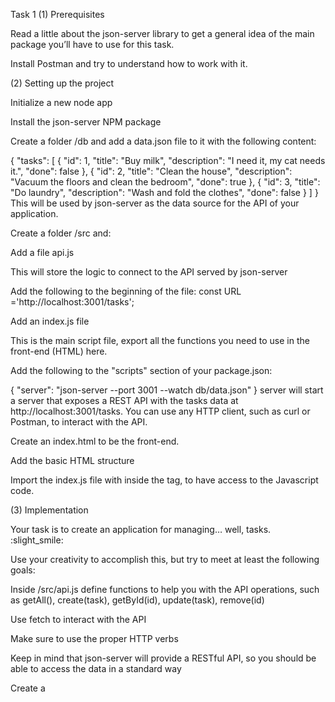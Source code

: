 Task 1
(1) Prerequisites

Read a little about the json-server library to get a general idea of the main package you’ll have to use for this task.

Install Postman and try to understand how to work with it.

(2) Setting up the project

Initialize a new node app

Install the json-server NPM package

Create a folder /db and add a data.json file to it with the following content:

{
"tasks": [
{
"id": 1,
"title": "Buy milk",
"description": "I need it, my cat needs it.",
"done": false
},
{
"id": 2,
"title": "Clean the house",
"description": "Vacuum the floors and clean the bedroom",
"done": true
},
{
"id": 3,
"title": "Do laundry",
"description": "Wash and fold the clothes",
"done": false
}
]
}
This will be used by json-server as the data source for the API of your application.

Create a folder /src and:

Add a file api.js

This will store the logic to connect to the API served by json-server

Add the following to the beginning of the file: const URL ='http://localhost:3001/tasks';

Add an index.js file

This is the main script file, export all the functions you need to use in the front-end (HTML) here.

Add the following to the "scripts" section of your package.json:

{
"server": "json-server --port 3001 --watch db/data.json"
}
server will start a server that exposes a REST API with the tasks data at http://localhost:3001/tasks. You can use any HTTP client, such as curl or Postman, to interact with the API.

Create an index.html to be the front-end.

Add the basic HTML structure

Import the index.js file with <script src="src/index.js"></script> inside the <head> tag, to have access to the Javascript code.

(3) Implementation

Your task is to create an application for managing… well, tasks. :slight_smile:

Use your creativity to accomplish this, but try to meet at least the following goals:

Inside /src/api.js define functions to help you with the API operations, such as getAll(), create(task), getById(id), update(task), remove(id)

Use fetch to interact with the API

Make sure to use the proper HTTP verbs

Keep in mind that json-server will provide a RESTful API, so you should be able to access the data in a standard way

Create a <template> element in your HTML page to hold the template for a task and use this to render the existing tasks.

Use variables in your CSS, so that you can easily change the color scheme, fonts, etc.

Suggestion: Define a TasksManager.js file in /src which contains a class that can manage all the interactions and display of tasks on the page. This would keep your code neatly organized.
For example, you could use the constructor to find the template in the HTML, and save it to a class property. You could then define a method render to display the list using it, and so on, keeping everything contained inside the class.
You are also free to take a different approach if you prefer.

The hard requirement is that the user must be able to:

Add new tasks

Remove existing tasks

Mark tasks as done or not done

Edit an existing task

Think about an approach for this one - you can try editing inline in the list of tasks, having a simple modal appear on top of the list, etc. As almost always, there are many ways to achieve this.

After each task operation, that data must be saved in the API

Search online for inspiration for the look and feel of your app, but try to add as much personal touch to the UI as you can. :slight_smile:
